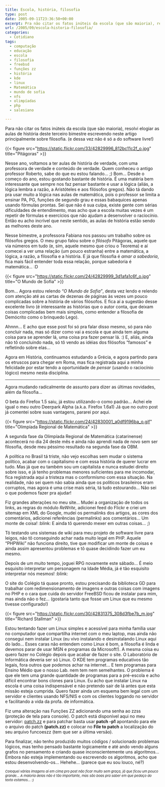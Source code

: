 ```yaml
---
title: Escola, história, filosofia
type: post
date: 2005-09-11T23:36:50+00:00
excerpt: Pra não citar os fatos inúteis da escola (que são maioria), resolvi elogiar as aulas de história deste terceiro bimestre escrevendo neste artigo principalmente sobre filosofia (e dessa vez não é só a do software livre!)
url: /2005/09/escola-historia-filosofia/
categories:
  - Cotidiano
tags:
  - computação
  - educação
  - escola
  - filosofia
  - freebsd
  - funções zz
  - história
  - kde
  - linux
  - Matemática
  - mundo de sofia
  - nfs
  - olimpíadas
  - php
  - salesiano

---
```

Para não citar os fatos inúteis da escola (que são maioria), resolvi elogiar as aulas de história deste terceiro bimestre escrevendo neste artigo principalmente sobre filosofia. (e dessa vez não é só a do software livre!)

{{< figure src="https://static.flickr.com/33/42829996_812bc11c2f_o.jpg" title="Pitágoras" >}}

Nesse ano, voltamos a ter aulas de história de verdade, com uma professora de verdade e conteúdo de verdade. Quem conheceu o antigo professor Roberto, sabe do que eu estou falando… ;) Bom… Desde o começo do ano, estou gostando bastante de história. É uma matéria bem interessante que sempre nos faz pensar bastante e usar a lógica (aliás, a lógica lembra a razão, a Aristóteles e aos filósofos gregos). Não tá dando pra usar muito a lógica nas aulas de matemática, pois o professor se limita a ensinar PA, PG, funções de segundo grau e essas babaquices apenas usando fórmulas prontas. Sei que não é sua culpa, existe gente com sérias dificuldades de entendimento, mas acho que a escola muitas vezes é um repetir de fórmulas e exercícios que não ajudam a desenvolver o raciocínio. Então eu acho incrível que neste sentido, as aulas de história estão sendo as melhores deste ano.

Nesse bimestre, a professora Fabiana nos passou um trabalho sobre os filósofos gregos. O meu grupo falou sobre o _filósofo_ Pitágoras, aquele que via números em tudo (e, sim, aquele mesmo que criou o Teorema) e aí comecei a ver uma relação (um pouco estranha) entre a matemática, a lógica, a razão, a filosofia e a história. E já que filosofia é _amar a sabedoria_, fica mais fácil entender toda essa relação, porque sabedoria é matemática… :D

{{< figure src="https://static.flickr.com/24/42829999_3d1afa1c6f_o.jpg" title="O Mundo de Sofia" >}}

Bom… Agora estou relendo _“O Mundo de Sofia”_, desta vez lendo e relendo com atenção até as cartas de dezenas de páginas às vezes um pouco complicadas sobre a história de vários filósofos. E fica aí a sugestão desse excelente livro (é interessante as histórias que o autor conta, que deixam coisas complicadas bem mais simples, como entender a filosofia de Demócrito como o brinquedo Lego).

Ahnnn… E acho que esse post foi só pra falar disso mesmo, só para não concluir nada, mas só dizer como vai a escola e que ainda tem alguma coisa para se aprender lá, uma coisa pra fazer pensar lá. :) E, aliás, ainda não tô concluindo nada, só tô vendo as idéias dos filósofos “famosos” e refletindo sobre elas…

Agora em História, continuamos estudando a Grécia, e agora partindo para os etruscos para chegar em Roma, mas fica registrada aqui a minha felicidade por estar tendo a oportunidade de _pensar_ (usando o raciocínio lógico) mesmo nesta disciplina.

* * *

Agora mudando radicalmente de assunto para dizer as últimas novidades, além da filosofia…

O beta do Firefox 1.5 saiu, já estou utilizando-o como padrão… Achei ele igual o meu outro Deerpark Alpha (a.k.a. Firefox 1.6a1) Já que no outro post já comentei sobre suas vantagens, pararei por aqui.

{{< figure src="https://static.flickr.com/24/42830001_a0df9196ba_o.gif" title="Olimpíada Regional de Matemática" >}}

A segunda fase da Olimpíada Regional de Matemática (catarinense) acontecerá no dia 24 deste mês e ainda não aprendi nada de novo sem ser filosofia, desde meu péssimo resultado na segunda fase da OBM.

A política no Brasil tá triste, não vejo escolhas sem mudar o sistema político, acabar com o capitalismo e com essa história de querer lucrar em tudo. Mas já que eu também sou um capitalista e nunca estudei direito sobre isso, e já tenho problemas menores suficientes para me incomodar, fica registrada aqui a tristeza mas o conformismo com essa situação. Na realidade, não sei quem não sabia ainda que os políticos brasileiros eram corruptos, mas agora é uma crise mais séria, tá tudo estourando… Não sei o que podemos fazer pra ajudar!

Fiz grandes alterações no meu site… Mudei a organização de todos os links, as regras do módulo _ReWrite_, adicionei feed do Flickr e criei um sitemap em XML do Google, mudei os permalinks dos artigos, as cores dos comentários, adicionei referências (permalinks) aos comentários… Um monte de coisa! :blink: E ainda tô querendo mexer em outras coisas… ;)

Tô testando uns sistemas de wiki para meu projeto de software livre para leigos, não tô conseguindo achar nada muito legal em PHP. Aquele “PHPWiki” não funciona direito, tive que modificar um monte de coisas e ainda assim apresentou problemas e tô quase decidindo fazer um eu mesmo.

Depois de um muito tempo, joguei RPG novamente este sábado… É meio esquisito interpretar um personagem na Idade Média, já é tão esquisito interpretar nós mesmos! :blink:

O site do Colégio tá quase pronto, estou precisando da biblioteca GD para trabalhar com redimensionamento de imagens e outras coisas com imagens no PHP e o cara que cuida do servidor FreeBSD ficou de instalar para mim, mas ainda não o fez… (gostaria tanto que fosse um Linux que eu mesmo tivesse configurado!)

{{< figure src="https://static.flickr.com/30/42831375_308d3fbe7b_m.jpg" title="Richard Stallman" >}}

Estou tentando fazer um Linux simples e acessível para minha família usar no computador que compartilha internet com o meu laptop, mas ainda não consegui nem instalar Linux (eu vivo instalando e desinstalando Linux aqui do lado… Esses caras não entendem como Linux é bom, a filosofia é linda e devemos parar de usar MSN e programas da Microsoft!). A mesma coisa eu quero fazer no Colégio depois que acabar de fazer o site. O Laboratório de Informática deveria ser só Linux. O KDE tem programas educativos tão legais, fora outros que podemos achar na internet… E tem programas para Ensino Médio que o nosso Lab. nem tem nem semelhantes. O problema é que ele tem uma grande quantidade de programas para a pré-escola e acho difícil encontrar bons clones para Linux. Eu acho que instalar Linux na escola é uma coisa indispensável e não pretendo sair de lá antes que esta missão esteja cumprida. Quero fazer ainda um esquema bem legal com um servidor e clientes usando NFS/NIS e com os clientes loggando no servidor e facilitando a vida da profa. de informática.

Fiz uma alteração nas Funções ZZ adicionando uma senha ao zzss (proteção de tela para console). O patch está disponível aqui no meu servidor: [patch.zz][1] e para patchar basta usar **patch -p1** apontando para ele o arquivo do patch **(patch.zz)** e colocar no **File to patch** a localização do seu arquivo funcoeszz (tem que ser a última versão).

Para finalizar, não tenho produzido muitos códigos / solucionado problemas lógicos, mas tenho pensado bastante logicamente e até ando vendo alguns grafos no pensamento e criando quase inconscientemente uns algoritmos… Embora não esteja implementando ou escrevendo os algoritmos, acho que estou desenvolvendo-os… Hehehe… (parece que eu sou louco, né?)

<p style="font-size:11px;font-style:italic;">
  Coloquei várias imagens aí em cima pro post não ficar muito sem graça, já que ficou um pouco grande… A maioria delas não é tão importante, mas são boas pra saber em que pedaço do texto estamos… :)
</p>

 [1]: http://tableless.tiagomadeira.net/patch.zz
